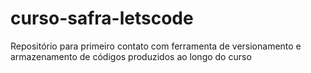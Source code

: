 # curso-safra-letscode
Repositório para primeiro contato com ferramenta de versionamento e armazenamento de códigos produzidos ao longo do curso

